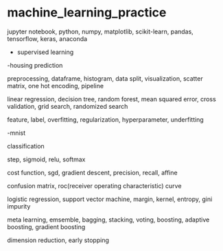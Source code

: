 # machine_learning_practice

jupyter notebook, python, numpy, matplotlib, scikit-learn, pandas, tensorflow, keras, anaconda

- supervised learning

-housing prediction

preprocessing, dataframe, histogram, data split, visualization, scatter matrix, one hot encoding, pipeline

linear regression, decision tree, random forest, mean squared error, cross validation, grid search, randomized search

feature, label, overfitting, regularization, hyperparameter, underfitting

-mnist

classification

step, sigmoid, relu, softmax

cost function, sgd, gradient descent, precision, recall, affine

confusion matrix, roc(receiver operating characteristic) curve

logistic regression, support vector machine, margin, kernel, entropy, gini impurity

meta learning, emsemble, bagging, stacking, voting, boosting, adaptive boosting, gradient boosting

dimension reduction, early stopping
